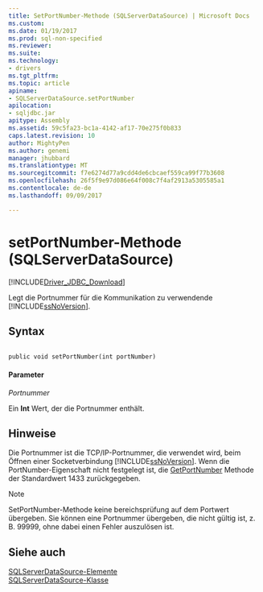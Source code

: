 ```yaml
---
title: SetPortNumber-Methode (SQLServerDataSource) | Microsoft Docs
ms.custom: 
ms.date: 01/19/2017
ms.prod: sql-non-specified
ms.reviewer: 
ms.suite: 
ms.technology:
- drivers
ms.tgt_pltfrm: 
ms.topic: article
apiname:
- SQLServerDataSource.setPortNumber
apilocation:
- sqljdbc.jar
apitype: Assembly
ms.assetid: 59c5fa23-bc1a-4142-af17-70e275f0b833
caps.latest.revision: 10
author: MightyPen
ms.author: genemi
manager: jhubbard
ms.translationtype: MT
ms.sourcegitcommit: f7e6274d77a9cdd4de6cbcaef559ca99f77b3608
ms.openlocfilehash: 26f5f9e97d086e64f008c7f4af2913a5305585a1
ms.contentlocale: de-de
ms.lasthandoff: 09/09/2017

---
```

# <a name="setportnumber-method-sqlserverdatasource"></a>setPortNumber-Methode (SQLServerDataSource)
[!INCLUDE[Driver_JDBC_Download](../../../includes/driver_jdbc_download.md)]

  Legt die Portnummer für die Kommunikation zu verwendende [!INCLUDE[ssNoVersion](../../../includes/ssnoversion_md.md)].  
  
## <a name="syntax"></a>Syntax  
  
```  
  
public void setPortNumber(int portNumber)  
```  
  
#### <a name="parameters"></a>Parameter  
 *Portnummer*  
  
 Ein **Int** Wert, der die Portnummer enthält.  
  
## <a name="remarks"></a>Hinweise  
 Die Portnummer ist die TCP/IP-Portnummer, die verwendet wird, beim Öffnen einer Socketverbindung [!INCLUDE[ssNoVersion](../../../includes/ssnoversion_md.md)]. Wenn die PortNumber-Eigenschaft nicht festgelegt ist, die [GetPortNumber](../../../connect/jdbc/reference/getportnumber-method-sqlserverdatasource.md) Methode der Standardwert 1433 zurückgegeben.  
  
> [!NOTE]  
>  SetPortNumber-Methode keine bereichsprüfung auf dem Portwert übergeben. Sie können eine Portnummer übergeben, die nicht gültig ist, z. B. 99999, ohne dabei einen Fehler auszulösen ist.  
  
## <a name="see-also"></a>Siehe auch  
 [SQLServerDataSource-Elemente](../../../connect/jdbc/reference/sqlserverdatasource-members.md)   
 [SQLServerDataSource-Klasse](../../../connect/jdbc/reference/sqlserverdatasource-class.md)  
  
  
